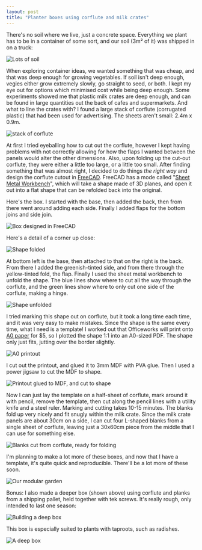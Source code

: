 ```yaml
---
layout: post
title: "Planter boxes using corflute and milk crates"
---
```


There's no soil where we live, just a concrete space.  Everything we plant has
to be in a container of some sort, and our soil (3m² of it) was shipped in on
a truck:

![Lots of soil](/assets/images/2023-01-06-planter-boxes-soil-1.jpg)

When exploring container ideas, we wanted something that was cheap, and that
was deep enough for growing vegetables.  If soil isn't deep enough, vegies
either grow extremely slowly, go straight to seed, or both.  I kept my eye out
for options which minimised cost while being deep enough.  Some experiments
showed me that plastic milk crates are deep enough, and can be found in large
quantities out the back of cafes and supermarkets.  And what to line the crates
with?  I found a large stack of corflute (corrugated plastic) that had been
used for advertising.  The sheets aren't small: 2.4m x 0.9m.

![stack of corflute ](/assets/images/2023-01-06-planter-boxes-20230108_104029.jpg)

At first I tried eyeballing how to cut out the corflute, however I kept
having problems with not correctly allowing for how the flaps I wanted
between the panels would alter the other dimensions.  Also, upon folding up
the cut-out corflute, they were either a little too large, or a little too
small.  After finding something that was almost right, I decided to do things
_the right way_ and design the corflute cutout in [FreeCAD](https://www.freecad.org/).  FreeCAD has a
mode called "[Sheet Metal Workbench](https://wiki.freecadweb.org/SheetMetal_Workbench)", which will take a shape made of 3D planes,
and open it out into a flat shape that can be refolded back into the original.

Here's the box.  I started with the base, then added the back, then from there
went around adding each side.  Finally I added flaps for the bottom joins and
side join.

![Box designed in FreeCAD ](/assets/images/2023-01-06-planter-boxes-freecad-box.png)

Here's a detail of a corner up close:

![Shape folded ](/assets/images/2023-01-06-planter-boxes-freecad-fold.jpg)

At bottom left is the base, then attached to that on the right is the back.  From
 there I added the greenish-tinted side, and from there through the yellow-tinted
fold, the flap.  Finally I used the sheet metal workbench to unfold the shape.
The blue lines show where to cut all the way through the corflute, and the green
lines show where to only cut one side of the corflute, making a hinge.

![Shape unfolded ](/assets/images/2023-01-06-planter-boxes-freecad-unfolded.jpg)

I tried marking this shape out on corflute, but it took a long time each time,
and it was very easy to make mistakes.  Since the shape is the same every time,
what I need is a template!  I worked out that Officeworks will print onto [A0
paper](https://en.wikipedia.org/wiki/ISO_216#Dimensions_of_A,_B_and_C_series) for $5, so I plotted the shape 1:1 into an A0-sized PDF.  The shape only
just fits, jutting over the border slightly.

![A0 printout ](/assets/images/2023-01-06-planter-boxes-a0-printout.jpg)

I cut out the printout, and glued it to 3mm MDF with PVA glue.  Then I used
a power jigsaw to cut the MDF to shape.

![Printout glued to MDF, and cut to shape ](/assets/images/2023-01-06-planter-boxes-template.jpg)

Now I can just lay the template on a half-sheet of corflute, mark around it
with pencil, remove the template, then cut along the pencil lines with a
utility knife and a steel ruler.  Marking and cutting takes 10-15 minutes.
The blanks fold up very nicely and fit snugly within the milk crate.  Since
the milk crate panels are about 30cm on a side, I can cut four L-shaped
blanks from a single sheet of corflute, leaving just a 30x60cm piece
from the middle that I can use for something else.

![Blanks cut from corflute, ready for folding ](/assets/images/2023-01-06-planter-boxes-blanks-ready-for-folding.jpg)

I'm planning to make a lot more of these boxes, and now that I have a template,
it's quite quick and reproducible.  There'll be a lot more of these soon.

![Our modular garden ](/assets/images/2023-01-06-planter-boxes-our-garden.jpg)

Bonus: I also made a deeper box (shown above) using corflute and planks from a
shipping pallet, held together with tek screws.  It's really rough, only
intended to last one season:

![Building a deep box](/assets/images/2023-01-06-planter-boxes-big-box-1.jpg)

This box is especially suited to plants with taproots, such as radishes.

![A deep box](/assets/images/2023-01-06-planter-boxes-big-box-2.jpg)


